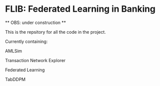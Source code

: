 # FLIB: Federated Learning in Banking

** OBS: under construction **

This is the repsitory for all the code in the project.

Currently containing:

  AMLSim

  Transaction Network Explorer

  Federated Learning

  TabDDPM
  
